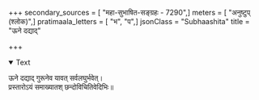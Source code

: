 +++
secondary_sources = [ "महा-सुभाषित-सङ्ग्रहः - 7290",]
meters = [ "अनुष्टुप् (श्लोक)",]
pratimaala_letters = [ "भ", "प",]
jsonClass = "Subhaashita"
title = "ऊने दद्याद्"

+++

<details open><summary>Text</summary>

ऊने दद्याद् गुरूनेव यावत् सर्वलघुर्भवेत्।  
प्रस्तारोऽयं समाख्यातश् छन्दोविचितिवेदिभिः॥
</details>
